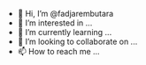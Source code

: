 - 👋 Hi, I’m @fadjarembutara
- 👀 I’m interested in ...
- 🌱 I’m currently learning ...
- 💞️ I’m looking to collaborate on ...
- 📫 How to reach me ...

<!---
fadjarembutara/fadjarembutara is a ✨ special ✨ repository because its `README.md` (this file) appears on your GitHub profile.
You can click the Preview link to take a look at your changes.
--->
